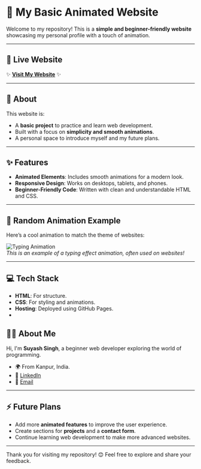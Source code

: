 # 🌟 My Basic Animated Website

Welcome to my repository! This is a **simple and beginner-friendly website** showcasing my personal profile with a touch of animation.

---

## 🚀 Live Website
✨ **[Visit My Website](https://suyashsingh7985.github.io/mywebsite/)** ✨  

---

## 📜 About
This website is:
- A **basic project** to practice and learn web development.
- Built with a focus on **simplicity and smooth animations**.
- A personal space to introduce myself and my future plans.

---

## ✨ Features
- **Animated Elements**: Includes smooth animations for a modern look.
- **Responsive Design**: Works on desktops, tablets, and phones.
- **Beginner-Friendly Code**: Written with clean and understandable HTML and CSS.

---

## 🎥 Random Animation Example
Here’s a cool animation to match the theme of websites:

![Typing Animation](https://media.giphy.com/media/Ll22OhMLAlVDb8UQWe/giphy.gif)  
*This is an example of a typing effect animation, often used on websites!*

---

## 💻 Tech Stack
- **HTML**: For structure.
- **CSS**: For styling and animations.
- **Hosting**: Deployed using GitHub Pages.
- 
## 🧑‍💻 About Me
Hi, I'm **Suyash Singh**, a beginner web developer exploring the world of programming.  
- 🌍 From Kanpur, India.  
- 💼 [LinkedIn](https://www.linkedin.com/in/suyash-singh-0b38642b7)  
- 📧 [Email](mailto:singhsuyash012@gmail.com)  

---

## ⚡ Future Plans
- Add more **animated features** to improve the user experience.
- Create sections for **projects** and a **contact form**.
- Continue learning web development to make more advanced websites.

---

Thank you for visiting my repository! 😊 Feel free to explore and share your feedback.
